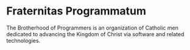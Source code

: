 # Fraternitas Programmatum

The Brotherhood of Programmers is an organization of Catholic men dedicated to advancing the Kingdom of Christ via software and related technologies.
